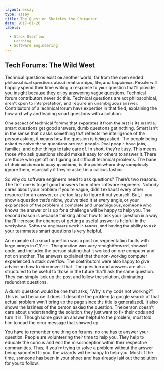 ```yaml
---
layout: essay
type: essay
title: The Question Sketches the Character
date: 2017-01-26
labels:

  - Stack Overflow
  - Learning
  - Software Engineering 
---
```


## Tech Forums: The Wild West

  Technical questions exist on another world, far from the open ended philosophical questions about relationships, life, and happiness. People will happily spend their time writing a response to your question that'll provide you insight because they enjoy answering vague questions. Technical forum contributors never do this. Technical questions are not philosophical, aren’t open to interpretation, and require an unambiguous answer. Contributors of a technical forum have expertise in that field, explaining the how and why and leading smart questions with a solution.
  
  
  One aspect of technical forums that separates it from the rest is its mantra: smart questions get good answers, dumb questions get nothing. Smart isn’t in the sense that it asks something that reflects the intelligence of the person asking, it means how the question is being asked. The people being asked to solve these questions are real people. Real people have jobs, families, and other things to take care of. In short, they’re busy. This means those who ask questions should make it easy for others to answer it. There are those who get off on figuring out difficult technical problems. The bane of their existence is easy questions, to the point where they completely ignore them, especially if they’re asked in a callous fashion.
  
  
  
  So why do software engineers need to ask questions? There’s two reasons. The first one is to get good answers from other software engineers. Nobody cares about your problem if you’re vague, didn’t exhaust every other resource for an answer, or are too lazy to figure it out yourself. But, if you show a question that’s niche, you’ve tried it at every angle, or your explanation of the problem is complete and unambiguous, someone who knows the answer or is up for a challenge will be happy to help you. The second reason is because thinking about how to ask your question in a way that’ll increase the chances of getting a useful answer is helpful in the workplace. Software engineers work in teams, and having the ability to ask your teammates smart questions is very helpful.
  
  
 
  
  
  An example of a smart question was a post on segmentation faults with large arrays in C/C++. The question was very straightforward, showed code, and included the person stating that it worked on one computer and not on another. The answers explained that the non-working computer experienced a stack overflow. The contributors were also happy to give advice on how to circumvent that. The question and answers are also structured to be useful to those in the future that'll ask the same question. They can simply look up the post and follow the solution, eliminating redundant questions. 
  
  

  
  
  A dumb question would be one that asks, “Why is my code not working?”. This is bad because it doesn’t describe the problem (a google search of that actual problem won’t bring up the page since the title is generalized). It also shows the laziness of the person asking the question. The person doesn’t care about understanding the solution, they just want to fix their code and turn it in. Though some gave an answer helpful to the problem, most told him to read the error message that showed up.
  
  
  
  
  You have to remember one thing on forums: no one has to answer your question. People are volunteering their time to help you. They help to educate the curious and end the misconception within their respective communities. Thus, if you’re trying to solve a problem without the answer being spoonfed to you, the wizards will be happy to help you. Most of the time, someone has been in your shoes and has already laid out the solution for you to follow.
    



